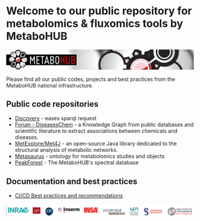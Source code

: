 # Welcome to our public repository for metabolomics & fluxomics tools by MetaboHUB

![logo mth](https://github.com/eMetaboHUB/.github/blob/main/profile/images/logo_mth.jpg "logo mth")

Please find all our public codes, projects and best practices from the MetaboHUB national infrastructure.

## Public code repositories


- [Discovery](https://github.com/eMetaboHUB/Discovery) - eases sparql request
- [Forum - DiseasesChem](https://github.com/eMetaboHUB/Forum-DiseasesChem) - a Knowledge Graph from public databases and scientific literature to extract associations between chemicals and diseases.
- [MetExplore/Met4J](https://github.com/MetExplore/met4j/) - an open-source Java library dedicated to the structural analysis of metabolic networks.
- [Metasaurus](https://github.com/eMetaboHUB/metasaurus) - ontology for metabolomics studies and objects
- [PeakForest](https://github.com/peakforest) - The MetaboHUB's spectral database

## Documentation and best practices

- [CI/CD Best practices and recommendations](https://github.com/eMetaboHUB/.github/blob/main/profile/ci_cd_best_practices/README.md)

<!-- TODO add other doc. here -->

![banner mth](https://github.com/eMetaboHUB/.github/blob/main/profile/images/logo_banner.png  "banner mth")
